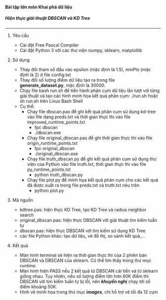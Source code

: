 #### Bài tập lớn môn Khai phá dữ liệu
##### Hiện thực giải thuật DBSCAN và KD Tree
***
1. Yêu cầu 
	* Cài đặt Free Pascal Compiler
	* Cài đặt Python 3 với các thư viện numpy, sklearn, matplotlib

2. Sử dụng
	* Thay đổi tham số đầu vào epsilon (mặc định là 1.5), minPts (mặc định là 2) ở file config.txt
	* Thay đổi số lượng điểm dữ liệu tạo ra trong file **generate_dataset.py**, mặc định là 30000.
	* Chạy file bash run.sh để tiến hành phân cụm dữ liệu lần lượt với từng giải thuật và tạo các hình minh họa kết quả phân cụm:
	./run.sh hoặc sh run.sh trên Linux Bash Shell
 	* Cụ thể:
		* Chạy file dbscan.pas để ghi kết quả phân cụm sử dụng kd-tree vào file dạng preds.txt và thời gian thực thi vào file improved_runtime_points.txt
			* fpc dbscan
			* ./dbscan.exe
		* Chạy file original_dbscan.pas để ghi thời gian thực thi vào file origin_runtime_points.txt
			* fpc original_dbscan
			* ./original_dbscan.exe
		* Chạy file truth_dbscan.py để ghi kết quả phân cụm sử dụng thư viện của Python vào file truth.txt, thời gian thực thi vào file py_runtime_points.txt
			* python truth_dbscan.py
		* Chạy file plot.py để minh họa kết quả phân cụm cho các kết quả đã được xuất ra trong file preds.txt và truth.txt nêu trên
    		* python plot.py
3. Mã nguồn
	* kdtree.pas: hiện thực KD Tree, tạo KD Tree và radius neighbor search
	* original_dbscan.pas: hiện thực DBSCAN với giải thuật tìm kiếm tuần tự
	* dbscan.pas: hiện thực DBSCAN với tìm kiếm sử dụng KD Tree
	* các file Python khác: tạo dữ liệu, vẽ đồ thị, so sánh kết quả,...
4. Kết quả
	* Màn hình terminal sẽ hiện ra thời gian thực thi của 2 phiên bản DBSCAN và DBSCAN của sklearn. Có thể tìm thấy trong thư mục *runtime*.
	* Màn hình hiện PASS nếu 2 kết quả từ DBSCAN cải tiến và từ sklearn giống nhau. Tuy nhiên, nếu số lượng điểm lớn hơn 60K điểm thì DBSCAN với tìm kiếm tuần tự bị lỗi, nên ***khuyến nghị*** chạy tới số điểm khoảng 50K.
	* Hình vẽ minh họa trong thư mục ***images***, chỉ hỗ trợ vẽ tối đa 12 cụm
